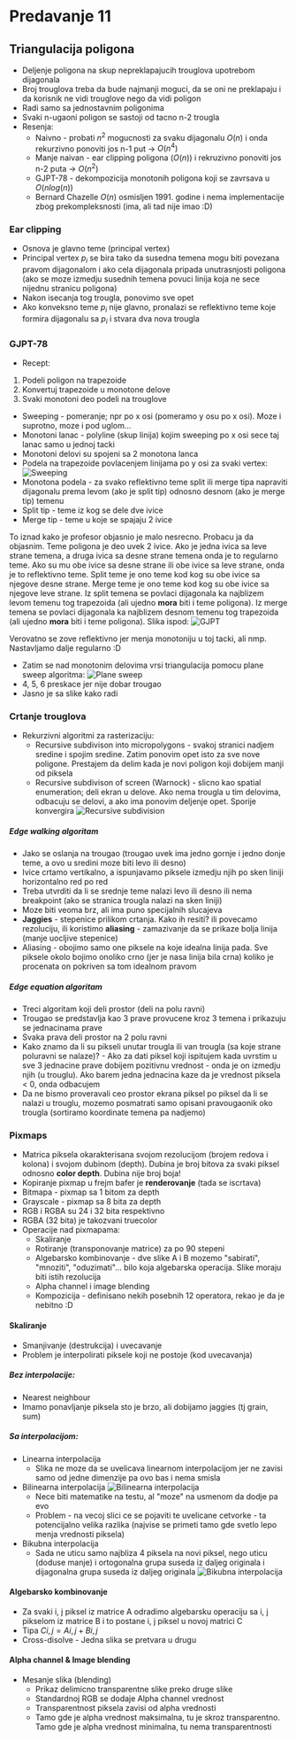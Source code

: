 # Predavanje 11

## Triangulacija poligona
- Deljenje poligona na skup nepreklapajucih trouglova upotrebom dijagonala
- Broj trouglova treba da bude najmanji moguci, da se oni ne preklapaju i da korisnik ne vidi trouglove nego da vidi poligon
- Radi samo sa jednostavnim poligonima
- Svaki n-ugaoni poligon se sastoji od tacno n-2 trougla
- Resenja:
    - Naivno - probati $n^2$ mogucnosti za svaku dijagonalu $O(n)$ i onda rekurzivno ponoviti jos n-1 put -> $O(n^4)$
    - Manje naivan - ear clipping poligona ($O(n)$) i rekruzivno ponoviti jos n-2 puta -> $O(n^2)$
    - GJPT-78 - dekompozicija monotonih poligona koji se zavrsava u $O(nlog(n))$
    - Bernard Chazelle $O(n)$ osmisljen 1991. godine i nema implementacije zbog prekompleksnosti (ima, ali tad nije imao :D)

### Ear clipping
- Osnova je glavno teme (principal vertex)
- Principal vertex $p_i$ se bira tako da susedna temena mogu biti povezana pravom dijagonalom i ako cela dijagonala pripada unutrasnjosti poligona (ako se moze izmedju susednih temena povuci linija koja ne sece nijednu stranicu poligona)
- Nakon isecanja tog trougla, ponovimo sve opet
- Ako konveksno teme $p_i$ nije glavno, pronalazi se reflektivno teme koje formira dijagonalu sa $p_i$ i stvara dva nova trougla

### GJPT-78
- Recept:
1. Podeli poligon na trapezoide
2. Konvertuj trapezoide u monotone delove
3. Svaki monotoni deo podeli na trouglove
- Sweeping - pomeranje; npr po x osi (pomeramo y osu po x osi). Moze i suprotno, moze i pod uglom...
- Monotoni lanac - polyline (skup linija) kojim sweeping po x osi sece taj lanac samo u jednoj tacki
- Monotoni delovi su spojeni sa 2 monotona lanca
- Podela na trapezoide povlacenjem linijama po y osi za svaki vertex: 
![Sweeping](img/sweeping.png)
- Monotona podela - za svako reflektivno teme split ili merge tipa napraviti dijagonalu prema levom (ako je split tip) odnosno desnom (ako je merge tip) temenu
- Split tip - teme iz kog se dele dve ivice
- Merge tip - teme u koje se spajaju 2 ivice

To iznad kako je profesor objasnio je malo nesrecno. Probacu ja da objasnim. Teme poligona je deo uvek 2 ivice. Ako je jedna ivica sa leve strane temena, a druga ivica sa desne strane temena onda je to regularno teme. Ako su mu obe ivice sa desne strane ili obe ivice sa leve strane, onda je to reflektivno teme. Split teme je ono teme kod kog su obe ivice sa njegove desne strane. Merge teme je ono teme kod kog su obe ivice sa njegove leve strane. Iz split temena se povlaci dijagonala ka najblizem levom temenu tog trapezoida (ali ujedno **mora** biti i teme poligona). Iz merge temena se povlaci dijagonala ka najblizem desnom temenu tog trapezoida (ali ujedno **mora** biti i teme poligona). Slika ispod:
![GJPT](img/gjpt.png)

Verovatno se zove reflektivno jer menja monotoniju u toj tacki, ali nmp. Nastavljamo dalje regularno :D
- Zatim se nad monotonim delovima vrsi triangulacija pomocu plane sweep algoritma:
![Plane sweep](img/plane-sweep.png)
- 4, 5, 6 preskace jer nije dobar trougao
- Jasno je sa slike kako radi

### Crtanje trouglova
- Rekurzivni algoritmi za rasterizaciju:
    - Recursive subdivison into micropolygons - svakoj stranici nadjem sredine i spojim sredine. Zatim ponovim opet isto za sve nove poligone. Prestajem da delim kada je novi poligon koji dobijem manji od piksela
    - Recursive subdivison of screen (Warnock) - slicno kao spatial enumeration; deli ekran u delove. Ako nema trougla u tim delovima, odbacuju se delovi, a ako ima ponovim deljenje opet. Sporije konvergira
![Recursive subdivision](img/recursive-subdivision.png)

##### Edge walking algoritam
- Jako se oslanja na trougao (trougao uvek ima jedno gornje i jedno donje teme, a ovo u sredini moze biti levo ili desno)
- Ivice crtamo vertikalno, a ispunjavamo piksele izmedju njih po sken liniji horizontalno red po red
- Treba utvrditi da li se srednje teme nalazi levo ili desno ili nema breakpoint (ako se stranica trougla nalazi na sken liniji)
- Moze biti veoma brz, ali ima puno specijalnih slucajeva
- **Jaggies** - stepenice prilikom crtanja. Kako ih resiti? ili povecamo rezoluciju, ili koristimo **aliasing** - zamazivanje da se prikaze bolja linija (manje uocljive stepenice)
- Aliasing - obojimo samo one piksele na koje idealna linija pada. Sve piksele okolo bojimo onoliko crno (jer je nasa linija bila crna) koliko je procenata on pokriven sa tom idealnom pravom

##### Edge equation algoritam
- Treci algoritam koji deli prostor (deli na polu ravni)
- Trougao se predstavlja kao 3 prave provucene kroz 3 temena i prikazuju se jednacinama prave
- Svaka prava deli prostor na 2 polu ravni
- Kako znamo da li su pikseli unutar trougla ili van trougla (sa koje strane poluravni se nalaze)? - Ako za dati piksel koji ispitujem kada uvrstim u sve 3 jednacine prave dobijem pozitivnu vrednost - onda je on izmedju njih (u trouglu). Ako barem jedna jednacina kaze da je vrednost piksela < 0, onda odbacujem
- Da ne bismo proveravali ceo prostor ekrana piksel po piksel da li se nalazi u trouglu, mozemo posmatrati samo opisani pravougaonik oko trougla (sortiramo koordinate temena pa nadjemo)

### Pixmaps
- Matrica piksela okarakterisana svojom rezolucijom (brojem redova i kolona) i svojom dubinom (depth). Dubina je broj bitova za svaki piksel odnosno **color depth**. Dubina nije broj boja!
- Kopiranje pixmap u frejm bafer je **renderovanje** (tada se iscrtava)
- Bitmapa - pixmap sa 1 bitom za depth
- Grayscale - pixmap sa 8 bita za depth
- RGB i RGBA su 24 i 32 bita respektivno
- RGBA (32 bita) je takozvani truecolor
- Operacije nad pixmapama:
    - Skaliranje
    - Rotiranje (transponovanje matrice) za po 90 stepeni
    - Algebarsko kombinovanje - dve slike A i B mozemo "sabirati", "mnoziti", "oduzimati"... bilo koja algebarska operacija. Slike moraju biti istih rezolucija
    - Alpha channel i image blending
    - Kompozicija - definisano nekih posebnih 12 operatora, rekao je da je nebitno :D

#### Skaliranje
- Smanjivanje (destrukcija) i uvecavanje
- Problem je interpolirati piksele koji ne postoje (kod uvecavanja)

##### Bez interpolacije: 
- Nearest neighbour
- Imamo ponavljanje piksela sto je brzo, ali dobijamo jaggies (tj grain, sum)

##### Sa interpolacijom:
- Linearna interpolacija 
    - Slika ne moze da se uvelicava linearnom interpolacijom jer ne zavisi samo od jedne dimenzije pa ovo bas i nema smisla
- Bilinearna interpolacija
    ![Bilinearna interpolacija](img/bilinearna-interpolacija.png)
    - Nece biti matematike na testu, al "moze" na usmenom da dodje pa evo
    - Problem - na vecoj slici ce se pojaviti te uvelicane cetvorke - ta potencijalno velika razlika (najvise se primeti tamo gde svetlo lepo menja vrednosti piksela)
- Bikubna interpolacija
    - Sada ne uticu samo najbliza 4 piksela na novi piksel, nego uticu (doduse manje) i ortogonalna grupa suseda iz daljeg originala i dijagonalna grupa suseda iz daljeg originala
    ![Bikubna interpolacija](img/bikubna-interpolacija.png)

#### Algebarsko kombinovanje
- Za svaki i, j piksel iz matrice A odradimo algebarsku operaciju sa i, j pikselom iz matrice B i to postane i, j piksel u novoj matrici C
- Tipa $Ci,j = Ai,j + Bi,j$
- Cross-disolve - Jedna slika se pretvara u drugu

#### Alpha channel & Image blending
- Mesanje slika (blending)
    - Prikaz delimicno transparentne slike preko druge slike
    - Standardnoj RGB se dodaje Alpha channel vrednost
    - Transparentnost piksela zavisi od alpha vrednosti
    - Tamo gde je alpha vrednost maksimalna, tu je skroz transparentno. Tamo gde je alpha vrednost minimalna, tu nema transparentnosti